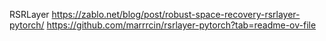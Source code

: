 RSRLayer
https://zablo.net/blog/post/robust-space-recovery-rsrlayer-pytorch/
https://github.com/marrrcin/rsrlayer-pytorch?tab=readme-ov-file